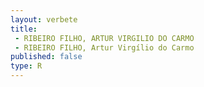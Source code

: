 ```yaml
---
layout: verbete
title:
 - RIBEIRO FILHO, ARTUR VIRGILIO DO CARMO
 - RIBEIRO FILHO, Artur Virgílio do Carmo
published: false
type: R
---
```


